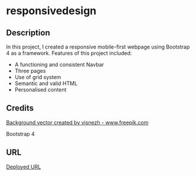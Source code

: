 # responsivedesign

## Description

In this project, I created a responsive mobile-first webpage using Bootstrap 4 as a framework. Features of this project included:
* A functioning and consistent Navbar 
* Three pages 
* Use of grid system
* Semantic and valid HTML
* Personalised content

## Credits
 
<a href='https://www.freepik.com/vectors/background'>Background vector created by visnezh - www.freepik.com</a>

Bootstrap 4

## URL

[Deployed URL](https://alishasaleh.github.io/responsivedesign/)
